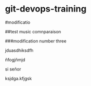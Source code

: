 # git-devops-training



#modificatio

##test music comnparaison


###modification number three


jduasdhiksdfh


ñfogjñmjd


si señor














ksjdga.kfjgsk